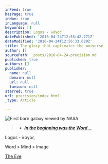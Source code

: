 ```yaml
---
inFeed: true
hasPage: true
inNav: true
inLanguage: null
keywords: []
description: Logos - λόγος
datePublished: '2016-04-24T12:58:42.271Z'
dateModified: '2016-04-24T12:56:33.629Z'
title: The glory that captivates the universe
author: []
sourcePath: _posts/2016-04-24-precision.md
published: true
authors: []
publisher:
  name: null
  domain: null
  url: null
  favicon: null
starred: true
url: precision/index.html
_type: Article

---
```

![First born galaxy viewed by NASA](https://the-grid-user-content.s3-us-west-2.amazonaws.com/5a473a63-acbc-4437-9534-1f276691d6e4.jpg)

> * _**[In the beginning was the Word...][0]**_

Logos - λόγος

Word \> Mind \> Image

[The Eye][1]

[0]: null
[1]: http://www.albanydailystar.com/wp-content/uploads/2015/12/the-first-born-galaxy-spotted-by-nasa.jpg